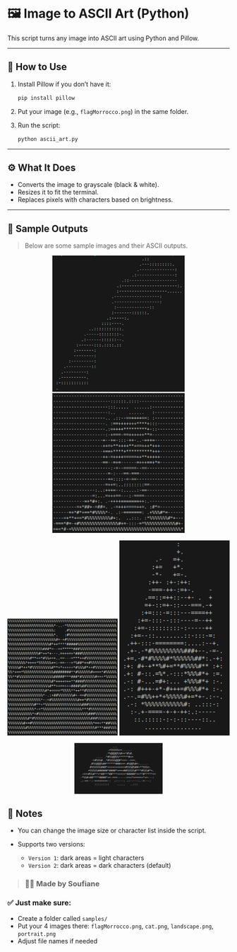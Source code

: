 # 🖼️ Image to ASCII Art (Python)

This script turns any image into ASCII art using Python and Pillow.

---

## 📌 How to Use

1. Install Pillow if you don’t have it:
   ```bash
   pip install pillow
   ```

2. Put your image (e.g., `flagMorrocco.png`) in the same folder.

3. Run the script:

   ```bash
   python ascii_art.py
   ```

---

## ⚙️ What It Does

* Converts the image to grayscale (black & white).
* Resizes it to fit the terminal.
* Replaces pixels with characters based on brightness.

---

## 🧪 Sample Outputs

> Below are some sample images and their ASCII outputs.

<p align="center">
  <img src="https://github.com/SoufianeEch/ascii-art/blob/main/output/output5.png?raw=true" width="300"/>
  <img src="https://github.com/SoufianeEch/ascii-art/blob/main/output/output3.png?raw=true" width="300"/>
</p>

<p align="center">
  <img src="https://github.com/SoufianeEch/ascii-art/blob/main/output/output4.png?raw=true" width="250"/>
  <img src="https://github.com/SoufianeEch/ascii-art/blob/main/output/output2.png?raw=true" width="250"/>
</p>

<p align="center">
  <img src="https://github.com/SoufianeEch/ascii-art/blob/main/output/output1.png?raw=true" width="200"/>
</p>


## 📝 Notes

* You can change the image size or character list inside the script.
* Supports two versions:

  * `Version 1`: dark areas = light characters
  * `Version 2`: dark areas = dark characters (default)

>### 👨‍💻 Made by Soufiane

### ✅ Just make sure:

- Create a folder called `samples/`
- Put your 4 images there: `flagMorrocco.png`, `cat.png`, `landscape.png`, `portrait.png`
- Adjust file names if needed

